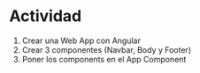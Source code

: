 # Actividad

1. Crear una Web App con Angular
2. Crear 3 componentes (Navbar, Body y Footer)
3. Poner los components en el App Component